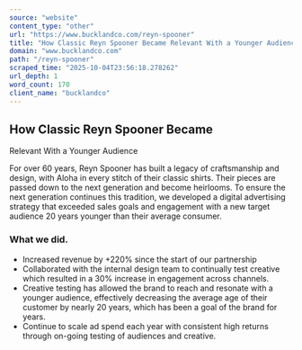 ```yaml
---
source: "website"
content_type: "other"
url: "https://www.bucklandco.com/reyn-spooner"
title: "How Classic Reyn Spooner Became Relevant With a Younger Audience"
domain: "www.bucklandco.com"
path: "/reyn-spooner"
scraped_time: "2025-10-04T23:56:18.278262"
url_depth: 1
word_count: 170
client_name: "bucklandco"
---
```


## How Classic Reyn Spooner Became  
Relevant With a Younger Audience

For over 60 years, Reyn Spooner has built a legacy of craftsmanship and design, with Aloha in every stitch of their classic shirts. Their pieces are passed down to the next generation and become heirlooms. To ensure the next generation continues this tradition, we developed a digital advertising strategy that exceeded sales goals and engagement with a new target audience 20 years younger than their average consumer.

### What we did.

*   Increased revenue by +220% since the start of our partnership
*   Collaborated with the internal design team to continually test creative which resulted in a 30% increase in engagement across channels.  
*   Creative testing has allowed the brand to reach and resonate with a younger audience, effectively decreasing the average age of their customer by nearly 20 years, which has been a goal of the brand for years.
*   Continue to scale ad spend each year with consistent high returns through on-going testing of audiences and creative.